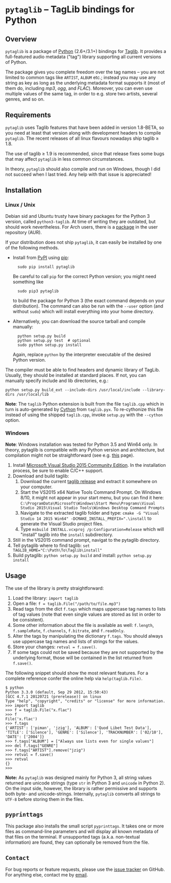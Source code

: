 # `pytaglib` – TagLib bindings for Python

## Overview
`pytaglib` is a package of [Python](http://www.python.org) (2.6+/3.1+) bindings for
[Taglib](http://taglib.github.io). It provides a full-featured audio metadata ("tag") library supporting
all current versions of Python.

The package gives you complete freedom over the tag names – you are not limited to common tags like
`ARTIST`, `ALBUM` etc.; instead you may use any string as key as long as the underlying metadata
format supports it (most of them do, including *mp3*, *ogg*, and *FLAC*). Moreover, you can even
use multiple values of the same tag, in order to e.g. store two artists, several genres, and so on.


## Requirements
`pytaglib` uses Taglib features that have been added in version 1.8-BETA, so you need at least that
version along with development headers to compile `pytaglib`. The recent releases of all linux
flavours nowadays ship taglib ≥ 1.8.

The use of taglib ≥ 1.9 is recommended, since that release fixes some bugs that may affect
`pytaglib` in less common circumstances.

In theory, `pytaglib` should also compile and run on Windows, though I did not succeed when I last
tried. Any help with that issue is appreciated!

## Installation
### Linux / Unix
Debian sid and Ubuntu trusty have binary packages for the Python 3 version, called `python3-taglib`.
At time of writing they are outdated, but should work nevertheless. For Arch users, there is a
[package](https://aur.archlinux.org/packages/python-pytaglib/) in the user repository (AUR).

If your distribution does not ship `pytaglib`, it can easily be installed by one of the following
methods.

- Install from [PyPI](pypi.python.org) using [pip](https://pip.pypa.io):

        sudo pip install pytaglib

    Be careful to call `pip` for the correct Python version; you might need
    something like

        sudo pip3 pytaglib

    to build the package for Python 3 (the exact command depends on your distribution). The command
    can also be run with the `--user` option (and without `sudo`) which will install everything
    into your home directory.

- Alternatively, you can download the source tarball and compile manually:

        python setup.py build
        python setup.py test  # optional
        sudo python setup.py install

    Again, replace `python` by the interpreter executable of the desired Python version.

The compiler must be able to find headers and dynamic library of TagLib. Usually, they should be
installed at standard places. If not, you can manually specify include and lib directories, e.g.:

    python setup.py build_ext --include-dirs /usr/local/include --library-dirs /usr/local/lib

**Note**: The `taglib` Python extension is built from the file `taglib.cpp` which in turn is
auto-generated by [Cython](http://www.cython.org) from `taglib.pyx`. To re-cythonize this file
instead of using the shipped `taglib.cpp`, invoke `setup.py` with the `--cython` option.

### Windows
**Note**: Windows installation was tested for Python 3.5 and Win64 only. In theory, pytaglib 
is compatible with any Python version and architecture, but compilation might not be
straightforward (see e.g. [this](https://blog.ionelmc.ro/2014/12/21/compiling-python-extensions-on-windows/)
page).

1. Install [Microsoft Visual Studio 2015 Community Edition](https://www.visualstudio.com/downloads/download-visual-studio-vs). In the installation process, be sure to enable C/C++ support.
2. Download and build taglib:
    1. Download the current [taglib release](https://github.com/taglib/taglib/releases) and extract it somewhere   on your computer.
    2. Start the VS2015 x64 Native Tools Command Prompt. On Windows 8/10, it might not appear in your start
       menu, but you can find it here: `C:\ProgramData\Microsoft\Windows\Start Menu\Programs\Visual Studio 2015\Visual Studio Tools\Windows Desktop Command Prompts`
    3. Navigate to the extracted taglib folder and type: `cmake -G "Visual Studio 14 2015 Win64" -DCMAKE_INSTALL_PREFIX=".\install` to generate the Visual Studio project files.
    4. Type `msbuild INSTALL.vcxproj /p:Configuration=Release` which will "install" taglib into the `install` subdirectory.
3. Still in the VS2015 command prompt, navigat to the pytaglib directory.
4. Tell pytaglib where to find taglib: `set TAGLIB_HOME="C:\Path\To\Taglib\install"`
5. Build pytaglib: `python setup.py build` and install: `python setup.py install`

## Usage

The use of the library is pretty straightforward:

1.  Load the library: `import taglib`
2.  Open a file: `f = taglib.File("/path/to/file.mp3")`
3.  Read tags from the dict `f.tags` which maps uppercase tag names to lists of tag values (note
    that even single values are stored as list in order to be consistent).
4.  Some other information about the file is available as well: `f.length`,
    `f.sampleRate`, `f.channels`, `f.bitrate`, and `f.readOnly`.
5.  Alter the tags by manipulating the dictionary `f.tags`. You should always
    use uppercase tag names and lists of strings for the values.
6.  Store your changes: `retval = f.save()`.
7.  If some tags could not be saved because they are not supported by the
    underlying format, those will be contained in the list returned from
    `f.save()`.
 
The following snippet should show the most relevant features. For a complete
reference confer the online help via `help(taglib.File)`.

    $ python
    Python 3.3.0 (default, Sep 29 2012, 15:50:43)
    [GCC 4.7.1 20120721 (prerelease)] on linux
    Type "help", "copyright", "credits" or "license" for more information.
    >>> import taglib
    >>> f = taglib.File("x.flac")
    >>> f
    File('x.flac')
    >>> f.tags
    {'ARTIST': ['piman', 'jzig'], 'ALBUM': ['Quod Libet Test Data'], 'TITLE': ['Silence'], 'GENRE': ['Silence'], 'TRACKNUMBER': ['02/10'], 'DATE': ['2004']}
    >>> f.tags["ALBUM"] = ["Always use lists even for single values"]
    >>> del f.tags["GENRE"]
    >>> f.tags["ARTIST"].remove("jzig")
    >>> retval = f.save()
    >>> retval
    {}
    >>>

**Note:** As `pytaglib` was designed mainly for Python 3, all string values returned are unicode
strings (type `str` in Python 3 and `unicode` in Python 2). On the input side, however, the library
is rather permissive and supports both byte- and unicode-strings. Internally, `pytaglib` converts
all strings to `UTF-8` before storing them in the files.

## `pyprinttags`
This package also installs the small script `pyprinttags`. It takes one or more files as
command-line parameters and will display all known metadata of that files on the terminal.
If unsupported tags (a.k.a. non-textual information) are found, they can optionally be removed
from the file.

## `Contact`
For bug reports or feature requests, please use the
[issue tracker](https://github.com/supermihi/pytaglib/issues) on GitHub. For anything else, contact
me by [email](mailto:michaelhelmling@posteo.de).
